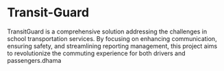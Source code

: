# Transit-Guard
TransitGuard is a comprehensive solution addressing the challenges in school transportation services. By focusing on enhancing communication, ensuring safety, and streamlining reporting management, this project aims to revolutionize the commuting experience for both drivers and passengers.dhama
